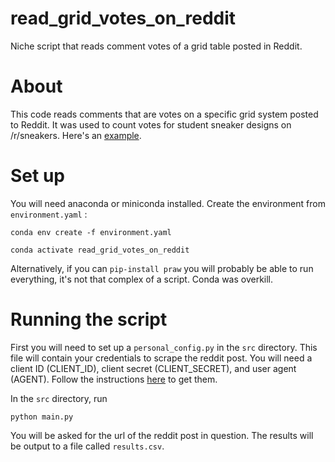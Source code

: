 # read_grid_votes_on_reddit

Niche script that reads comment votes of a grid table posted in Reddit. 

# About 

This code reads comments that are votes on a specific grid system posted to Reddit. It was used to count votes for student sneaker designs on /r/sneakers. Here's an [example](https://www.reddit.com/r/Sneakers/comments/v2l22i/yeezy_700_grade_67_classroom_competition_please/). 

# Set up

You will need anaconda or miniconda installed. Create the environment from `environment.yaml` :

```conda env create -f environment.yaml```

```conda activate read_grid_votes_on_reddit```

Alternatively, if you can `pip-install praw` you will probably be able to run everything, it's not that complex of a script. Conda was overkill.

# Running the script

First you will need to set up a `personal_config.py` in the `src` directory. This file will contain your credentials to scrape the reddit post. You will need a client ID (CLIENT_ID), client secret (CLIENT_SECRET), and user agent (AGENT). Follow the instructions [here](https://www.geeksforgeeks.org/how-to-get-client_id-and-client_secret-for-python-reddit-api-registration/) to get them. 

In the `src` directory, run

```python main.py```

You will be asked for the url of the reddit post in question. The results will be output to a file called `results.csv`. 

